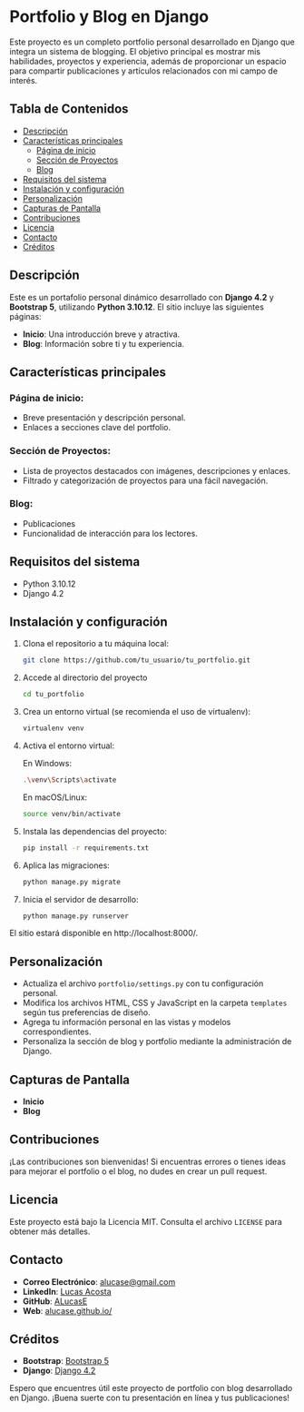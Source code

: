 # Portfolio y Blog en Django

Este proyecto es un completo portfolio personal desarrollado en Django que integra un sistema de blogging. El objetivo principal es mostrar mis habilidades, proyectos y experiencia, además de proporcionar un espacio para compartir publicaciones y artículos relacionados con mi campo de interés.

## Tabla de Contenidos
- [Descripción](#descripción)
- [Características principales](#características-principales)
  - [Página de inicio](#página-de-inicio)
  - [Sección de Proyectos](#sección-de-proyectos)
  - [Blog](#blog)
- [Requisitos del sistema](#requisitos-del-sistema)
- [Instalación y configuración](#instalación-y-configuración)
- [Personalización](#personalización)
- [Capturas de Pantalla](#capturas-de-pantalla)
- [Contribuciones](#contribuciones)
- [Licencia](#licencia)
- [Contacto](#contacto)
- [Créditos](#créditos)

## Descripción

Este es un portafolio personal dinámico desarrollado con **Django 4.2** y **Bootstrap 5**, utilizando **Python 3.10.12**. El sitio incluye las siguientes páginas:

- **Inicio**: Una introducción breve y atractiva.
- **Blog**: Información sobre ti y tu experiencia.

## Características principales

### Página de inicio:

- Breve presentación y descripción personal.
- Enlaces a secciones clave del portfolio.

### Sección de Proyectos:

- Lista de proyectos destacados con imágenes, descripciones y enlaces.
- Filtrado y categorización de proyectos para una fácil navegación.

### Blog:

- Publicaciones
- Funcionalidad de interacción para los lectores.

## Requisitos del sistema

- Python 3.10.12
- Django 4.2

## Instalación y configuración

1. Clona el repositorio a tu máquina local:

   ```bash
   git clone https://github.com/tu_usuario/tu_portfolio.git

2. Accede al directorio del proyecto

   ```bash
   cd tu_portfolio
   ```

3. Crea un entorno virtual (se recomienda el uso de virtualenv):
   ```bash
   virtualenv venv
   ```

4. Activa el entorno virtual:

   En Windows:

      ```bash
      .\venv\Scripts\activate
      ```

   En macOS/Linux:

      ```bash
      source venv/bin/activate
      ```

5. Instala las dependencias del proyecto:
   ```bash
   pip install -r requirements.txt
   ```

6. Aplica las migraciones:
   ```bash
   python manage.py migrate
   ```

7. Inicia el servidor de desarrollo:
   ```bash
   python manage.py runserver
   ```

El sitio estará disponible en http://localhost:8000/.

## Personalización

- Actualiza el archivo `portfolio/settings.py` con tu configuración personal.
- Modifica los archivos HTML, CSS y JavaScript en la carpeta `templates` según tus preferencias de diseño.
- Agrega tu información personal en las vistas y modelos correspondientes.
- Personaliza la sección de blog y portfolio mediante la administración de Django.

## Capturas de Pantalla

- **Inicio**
- **Blog**

## Contribuciones

¡Las contribuciones son bienvenidas! Si encuentras errores o tienes ideas para mejorar el portfolio o el blog, no dudes en crear un pull request.

## Licencia

Este proyecto está bajo la Licencia MIT. Consulta el archivo `LICENSE` para obtener más detalles.

## Contacto

- **Correo Electrónico**: alucase@gmail.com
- **LinkedIn**: [Lucas Acosta](https://www.linkedin.com/in/alucase/)
- **GitHub**: [ALucasE](https://github.com/ALucasE)
- **Web**: [alucase.github.io/](https://alucase.github.io/)

## Créditos

- **Bootstrap**: [Bootstrap 5](https://getbootstrap.com/)
- **Django**: [Django 4.2](https://www.djangoproject.com/)

Espero que encuentres útil este proyecto de portfolio con blog desarrollado en Django. ¡Buena suerte con tu presentación en línea y tus publicaciones!
